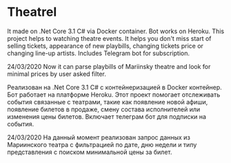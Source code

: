# Theatrel
It made on .Net Core 3.1 C# via Docker container. Bot works on Heroku.
This project helps to watching theatre events. It helps you don't miss start of selling tickets,
appearance of new playbills, changing tickets price or changing line-up artists. Includes Telegram bot for subscription.

24/03/2020
Now it can parse playbills of Mariinsky theatre and look for minimal prices by user asked filter.


Реализован на .Net Core 3.1 C# с контейнеризацией в Docker контейнер. Бот работает на платформе Heroku.
Этот проект помогает отслеживать события связанные с театрами, такие как появление новой афиши, появление билетов в продаже,
смену состава исполнителей или изменения цены билетов. Включает телеграм бот для подписки на события.

24/03/2020
На данный момент реализован запрос данных из Мариинского театра с фильтрацией по дате, дню недели и типу представления
с поиском минимальной цены за билет. 